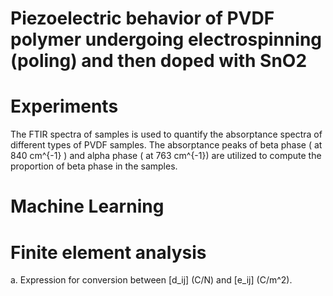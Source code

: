 # Piezoelectric behavior of PVDF polymer undergoing electrospinning (poling) and then doped with SnO2

# Experiments
The FTIR spectra of samples is used to quantify the absorptance spectra of different types of PVDF samples. The absorptance peaks of beta phase ( at 840 cm^{-1} ) and alpha phase ( at 763 cm^{-1})
are utilized to compute the  proportion of beta phase in the samples.


# Machine Learning



# Finite element analysis
a. Expression for conversion between [d_ij] (C/N) and [e_ij] (C/m^2). 

